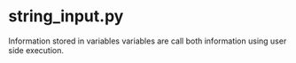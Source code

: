 # string_input.py
Information stored in variables 
variables are call both information using user side execution.
